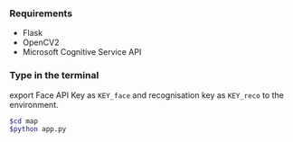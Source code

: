 ### Requirements
* Flask
* OpenCV2
* Microsoft Cognitive Service API


### Type in the terminal

export Face API Key as `KEY_face` and recognisation key as `KEY_reco` to the environment.
```bash
$cd map
$python app.py
```
